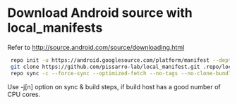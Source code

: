 # Download Android source with local_manifests
 Refer to http://source.android.com/source/downloading.html
``` bash
 repo init -u https://android.googlesource.com/platform/manifest --depth=1 -b android-14.0.0_r37
 git clone https://github.com/pissarro-lab/local_manifest.git .repo/local_manifests -b main
 repo sync -c --force-sync --optimized-fetch --no-tags --no-clone-bundle --prune -j$(nproc --all)
```
Use -j[n] option on sync & build steps, if build host has a good number of CPU cores.
